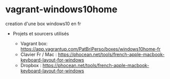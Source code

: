 # vagrant-windows10home

creation d'une box windows10 en fr

* Projets et sourcers utilisés

  * Vagrant box: https://app.vagrantup.com/PatBriPerso/boxes/windows10home-fr
  * Clavier Fr / Mac : https://phocean.net/tools/french-apple-macbook-keyboard-layout-for-windows
  * Dropbox : https://phocean.net/tools/french-apple-macbook-keyboard-layout-for-windows
  
  
